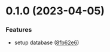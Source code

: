 # 0.1.0 (2023-04-05)


### Features

* setup database ([8fb62e6](https://github.com/deolivtiago/shiny-guide/commit/8fb62e60904f0988be34195ff72f48b7299901fa))



